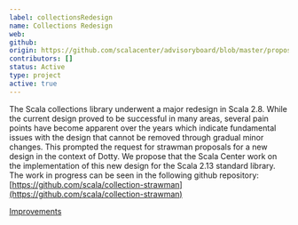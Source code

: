 ```yaml
---
label: collectionsRedesign
name: Collections Redesign
web:
github:
origin: https://github.com/scalacenter/advisoryboard/blob/master/proposals/007-collections.md
contributors: []
status: Active
type: project
active: true
---
```

The Scala collections library underwent a major redesign in Scala 2.8. While the current design proved to be successful in many areas, several pain points have become apparent over the years which indicate fundamental issues with the design that cannot be removed through gradual minor changes. This prompted the request for strawman proposals for a new design in the context of Dotty. We propose that the Scala Center work on the implementation of this new design for the Scala 2.13 standard library.
    The work in progress can be seen in the following github repository: [https://github.com/scala/collection-strawman](https://github.com/scala/collection-strawman)

[Improvements](https://github.com/scala/collection-strawman/pulls/julienrf)


